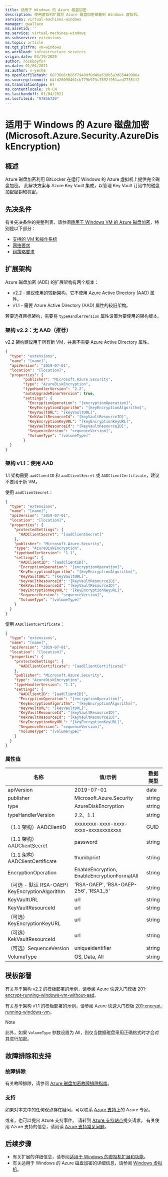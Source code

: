 ```yaml
---
title: 适用于 Windows 的 Azure 磁盘加密
description: 使用虚拟机扩展将 Azure 磁盘加密部署到 Windows 虚拟机。
services: virtual-machines-windows
manager: gwallace
ms.assetid: ''
ms.service: virtual-machines-windows
ms.subservice: extensions
ms.topic: article
ms.tgt_pltfrm: vm-windows
ms.workload: infrastructure-services
origin.date: 03/19/2020
author: rockboyfor
ms.date: 01/04/2021
ms.author: v-yeche
ms.openlocfilehash: 6873806cb66f79480f0d40a538b5a3d85449906a
ms.sourcegitcommit: b4fd26098461cb779b973c7592f951aad77351f2
ms.translationtype: HT
ms.contentlocale: zh-CN
ms.lasthandoff: 01/04/2021
ms.locfileid: "97856720"
---
```

# <a name="azure-disk-encryption-for-windows-microsoftazuresecurityazurediskencryption"></a>适用于 Windows 的 Azure 磁盘加密 (Microsoft.Azure.Security.AzureDiskEncryption)

## <a name="overview"></a>概述

Azure 磁盘加密利用 BitLocker 在运行 Windows 的 Azure 虚拟机上提供完全磁盘加密。  此解决方案与 Azure Key Vault 集成，以管理 Key Vault 订阅中的磁盘加密密钥和机密。 

## <a name="prerequisites"></a>先决条件

有关先决条件的完整列表，请参阅[适用于 Windows VM 的 Azure 磁盘加密](../windows/disk-encryption-overview.md)，特别是以下部分：

- [支持的 VM 和操作系统](../windows/disk-encryption-overview.md#supported-vms-and-operating-systems)
- [网络要求](../windows/disk-encryption-overview.md#networking-requirements)
- [组策略要求](../windows/disk-encryption-overview.md#group-policy-requirements)

## <a name="extension-schema"></a><a name="extension-schema"></a>扩展架构

Azure 磁盘加密 (ADE) 的扩展架构有两个版本：
- v2.2 - 建议使用的较新架构，它不使用 Azure Active Directory (AAD) 属性。
- v1.1 - 需要 Azure Active Directory (AAD) 属性的较旧架构。 

若要选择目标架构，需要将 `typeHandlerVersion` 属性设置为要使用的架构版本。

### <a name="schema-v22-no-aad-recommended"></a>架构 v2.2：无 AAD（推荐）

v2.2 架构建议用于所有新 VM，并且不需要 Azure Active Directory 属性。

```json
{
  "type": "extensions",
  "name": "[name]",
  "apiVersion": "2019-07-01",
  "location": "[location]",
  "properties": {
        "publisher": "Microsoft.Azure.Security",
        "type": "AzureDiskEncryption",
        "typeHandlerVersion": "2.2",
        "autoUpgradeMinorVersion": true,
        "settings": {
          "EncryptionOperation": "[encryptionOperation]",
          "KeyEncryptionAlgorithm": "[keyEncryptionAlgorithm]",
          "KeyVaultURL": "[keyVaultURL]",
          "KekVaultResourceId": "[keyVaultResourceID]",
          "KeyEncryptionKeyURL": "[keyEncryptionKeyURL]",
          "KeyVaultResourceId": "[keyVaultResourceID]",
          "SequenceVersion": "sequenceVersion]",
          "VolumeType": "[volumeType]"
        }
  }
}
```

### <a name="schema-v11-with-aad"></a>架构 v1.1：使用 AAD 

1\.1 架构需要 `aadClientID` 和 `aadClientSecret` 或 `AADClientCertificate`，建议不要用于新 VM。

使用 `aadClientSecret`：

```json
{
  "type": "extensions",
  "name": "[name]",
  "apiVersion": "2019-07-01",
  "location": "[location]",
  "properties": {
    "protectedSettings": {
      "AADClientSecret": "[aadClientSecret]"
    },    
    "publisher": "Microsoft.Azure.Security",
    "type": "AzureDiskEncryption",
    "typeHandlerVersion": "1.1",
    "settings": {
      "AADClientID": "[aadClientID]",
      "EncryptionOperation": "[encryptionOperation]",
      "KeyEncryptionAlgorithm": "[keyEncryptionAlgorithm]",
      "KeyVaultURL": "[keyVaultURL]",
      "KeyVaultResourceId": "[keyVaultResourceID]",
      "KekVaultResourceId": "[keyVaultResourceID]",
      "KeyEncryptionKeyURL": "[keyEncryptionKeyURL]",
      "SequenceVersion": "sequenceVersion]",
      "VolumeType": "[volumeType]"
    }
  }
}
```

使用 `AADClientCertificate`：

```json
{
  "type": "extensions",
  "name": "[name]",
  "apiVersion": "2019-07-01",
  "location": "[location]",
  "properties": {
    "protectedSettings": {
      "AADClientCertificate": "[aadClientCertificate]"
    },    
    "publisher": "Microsoft.Azure.Security",
    "type": "AzureDiskEncryption",
    "typeHandlerVersion": "1.1",
    "settings": {
      "AADClientID": "[aadClientID]",
      "EncryptionOperation": "[encryptionOperation]",
      "KeyEncryptionAlgorithm": "[keyEncryptionAlgorithm]",
      "KeyVaultURL": "[keyVaultURL]",
      "KeyVaultResourceId": "[keyVaultResourceID]",
      "KekVaultResourceId": "[keyVaultResourceID]",
      "KeyEncryptionKeyURL": "[keyEncryptionKeyURL]",
      "SequenceVersion": "sequenceVersion]",
      "VolumeType": "[volumeType]"
    }
  }
}
```

### <a name="property-values"></a>属性值

| 名称 | 值/示例 | 数据类型 |
| ---- | ---- | ---- |
| apiVersion | 2019-07-01 | date |
| publisher | Microsoft.Azure.Security | string |
| type | AzureDiskEncryption | string |
| typeHandlerVersion | 2.2、1.1 | string |
| （1.1 架构）AADClientID | xxxxxxxx-xxxx-xxxx-xxxx-xxxxxxxxxxxx | GUID | 
| （1.1 架构）AADClientSecret | password | string |
| （1.1 架构）AADClientCertificate | thumbprint | string |
| EncryptionOperation | EnableEncryption, EnableEncryptionFormatAll | string | 
| （可选 - 默认 RSA-OAEP）KeyEncryptionAlgorithm | 'RSA-OAEP', 'RSA-OAEP-256', 'RSA1_5' | string |
| KeyVaultURL | url | string |
| KeyVaultResourceId | url | string |
| （可选）KeyEncryptionKeyURL | url | string |
| （可选）KekVaultResourceId | url | string |
| （可选）SequenceVersion | uniqueidentifier | string |
| VolumeType | OS, Data, All | string |

<!--MOONCAKE: CORRECT ON AzureDiskEncryption to windows OS-->

## <a name="template-deployment"></a>模板部署

有关基于架构 v2.2 的模板部署的示例，请参阅 Azure 快速入门模板 [201-encrypt-running-windows-vm-without-aad](https://github.com/Azure/azure-quickstart-templates/tree/master/201-encrypt-running-windows-vm-without-aad)。

有关基于架构 v1.1 的模板部署的示例，请参阅 Azure 快速入门模板 [201-encrypt-running-windows-vm](https://github.com/Azure/azure-quickstart-templates/tree/master/201-encrypt-running-windows-vm)。

>[!NOTE]
> 此外，如果 `VolumeType` 参数设置为 All，则仅当数据磁盘采用正确格式时才会对其进行加密。 

## <a name="troubleshoot-and-support"></a>故障排除和支持

### <a name="troubleshoot"></a>故障排除

有关故障排除，请参阅 [Azure 磁盘加密故障排除指南](../windows/disk-encryption-troubleshooting.md)。

### <a name="support"></a>支持

如果对本文中的任何观点存在疑问，可以联系 [Azure 支持](https://support.azure.cn/support/contact/)上的 Azure 专家。 

或者，也可以提出 Azure 支持事件。 请转到 [Azure 支持站点](https://support.azure.cn/support/support-azure/)提交请求。 有关使用 Azure 支持的信息，请阅读 [Azure 支持常见问题](https://www.azure.cn/support/faq/)。

## <a name="next-steps"></a>后续步骤

* 有关扩展的详细信息，请参阅[适用于 Windows 的虚拟机扩展和功能](features-windows.md)。
* 有关适用于 Windows 的 Azure 磁盘加密的详细信息，请参阅 [Windows 虚拟机](../../security/fundamentals/azure-disk-encryption-vms-vmss.md#windows-virtual-machines)。

<!-- Update_Description: update meta properties, wording update, update link -->